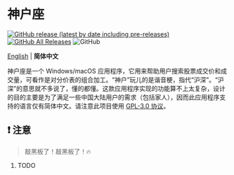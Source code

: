 # 神户座

[![GitHub release (latest by date including pre-releases)](https://img.shields.io/github/v/release/ArvinZJC/Kobe?include_prereleases)](../../releases)
[![GitHub All Releases](https://img.shields.io/github/downloads/ArvinZJC/Kobe/total)](../../releases)
![GitHub](https://img.shields.io/github/license/ArvinZJC/Kobe)

[English](./README.md) | **简体中文**

神户座是一个 Windows/macOS 应用程序，它用来帮助用户搜索股票成交价和成交量，可看作是对分价表的组合加工。“神户”玩儿的是谐音梗，指代“沪深”。“沪深”的意思就不多说了，懂的都懂。这款应用程序实现的功能算不上太复杂，设计的目的主要是为了满足一些中国大陆用户的需求（包括家人），因而此应用程序支持的语言仅有简体中文。请注意此项目使用 [GPL-3.0 协议](./LICENSE)。

## ❗ 注意

> 敲黑板了！敲黑板了！🔥

1. TODO
